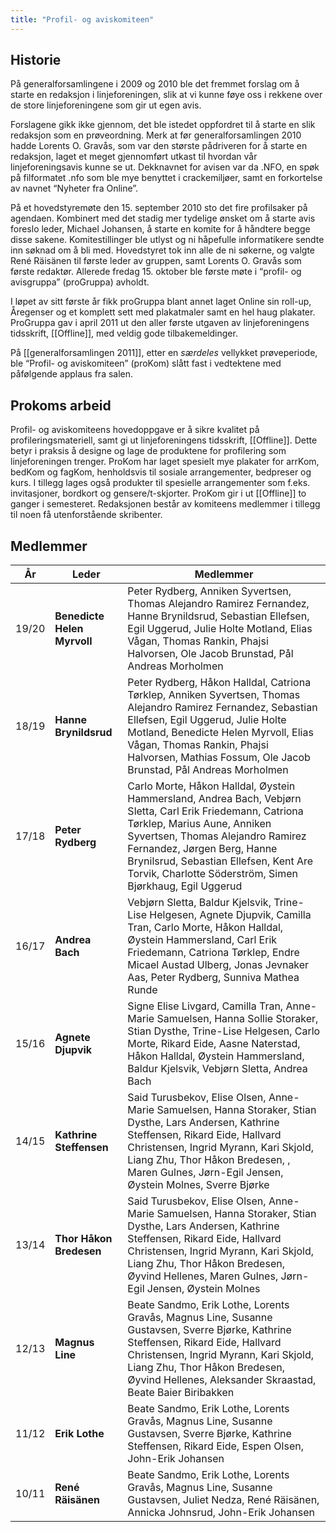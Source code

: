 ```yaml
---
title: "Profil- og aviskomiteen"
---
```


Historie
--------

På generalforsamlingene i 2009 og 2010 ble det fremmet forslag om å
starte en redaksjon i linjeforeningen, slik at vi kunne føye oss i
rekkene over de store linjeforeningene som gir ut egen avis.

Forslagene gikk ikke gjennom, det ble istedet oppfordret til å starte en
slik redaksjon som en prøveordning. Merk at før generalforsamlingen 2010
hadde Lorents O. Gravås, som var den største pådriveren for å starte en
redaksjon, laget et meget gjennomført utkast til hvordan vår
linjeforeningsavis kunne se ut. Dekknavnet for avisen var da .NFO, en
spøk på filformatet .nfo som ble mye benyttet i crackemiljøer, samt en
forkortelse av navnet “Nyheter fra Online”.

På et hovedstyremøte den 15. september 2010 sto det fire profilsaker på
agendaen. Kombinert med det stadig mer tydelige ønsket om å starte avis
foreslo leder, Michael Johansen, å starte en komite for å håndtere begge
disse sakene. Komitestillinger ble utlyst og ni håpefulle informatikere
sendte inn søknad om å bli med. Hovedstyret tok inn alle de ni søkerne,
og valgte René Räisänen til første leder av gruppen, samt Lorents O.
Gravås som første redaktør. Allerede fredag 15. oktober ble første møte
i “profil- og avisgruppa” (proGruppa) avholdt.

I løpet av sitt første år fikk proGruppa blant annet laget Online sin
roll-up, Åregenser og et komplett sett med plakatmaler samt en hel haug
plakater. ProGruppa gav i april 2011 ut den aller første utgaven av
linjeforeningens tidsskrift, [[Offline]], med veldig gode
tilbakemeldinger.

På [[generalforsamlingen 2011]], etter en *særdeles* vellykket
prøveperiode, ble “Profil- og aviskomiteen” (proKom) slått fast i
vedtektene med påfølgende applaus fra salen.

Prokoms arbeid
---------------

Profil- og aviskomiteens hovedoppgave er å sikre kvalitet på
profileringsmateriell, samt gi ut linjeforeningens tidsskrift,
[[Offline]]. Dette betyr i praksis å designe og lage de produktene for
profilering som linjeforeningen trenger. ProKom har laget spesielt mye
plakater for arrKom, bedKom og fagKom, henholdsvis til sosiale
arrangementer, bedpreser og kurs. I tillegg lages også produkter til
spesielle arrangementer som f.eks. invitasjoner, bordkort og
gensere/t-skjorter. ProKom gir i ut [[Offline]] to ganger i semesteret.
Redaksjonen består av komiteens medlemmer i tillegg til noen få
utenforstående skribenter.

Medlemmer
---------
| År | Leder                   | Medlemmer |
| --- | --- | --- |
| 19/20 | **Benedicte Helen Myrvoll** | Peter Rydberg, Anniken Syvertsen, Thomas Alejandro Ramirez Fernandez, Hanne Brynildsrud, Sebastian Ellefsen, Egil Uggerud, Julie Holte Motland, Elias Vågan, Thomas Rankin, Phajsi Halvorsen, Ole Jacob Brunstad, Pål Andreas Morholmen|
| 18/19 | **Hanne Brynildsrud** | Peter Rydberg, Håkon Halldal, Catriona Tørklep, Anniken Syvertsen, Thomas Alejandro Ramirez Fernandez, Sebastian Ellefsen, Egil Uggerud, Julie Holte Motland, Benedicte Helen Myrvoll, Elias Vågan, Thomas Rankin, Phajsi Halvorsen, Mathias Fossum, Ole Jacob Brunstad, Pål Andreas Morholmen|
| 17/18 | **Peter Rydberg** | Carlo Morte, Håkon Halldal, Øystein Hammersland, Andrea Bach, Vebjørn Sletta, Carl Erik Friedemann, Catriona Tørklep, Marius Aune, Anniken Syvertsen, Thomas Alejandro Ramirez Fernandez, Jørgen Berg, Hanne Brynilsrud, Sebastian Ellefsen, Kent Are Torvik, Charlotte Söderström, Simen Bjørkhaug, Egil Uggerud |
| 16/17 | **Andrea Bach** | Vebjørn Sletta, Baldur Kjelsvik, Trine-Lise Helgesen, Agnete Djupvik, Camilla Tran, Carlo Morte, Håkon Halldal, Øystein Hammersland, Carl Erik Friedemann, Catriona Tørklep, Endre Micael Austad Ulberg, Jonas Jevnaker Aas, Peter Rydberg, Sunniva Mathea Runde |
| 15/16 | **Agnete Djupvik** | Signe Elise Livgard, Camilla Tran, Anne-Marie Samuelsen, Hanna Sollie Storaker, Stian Dysthe, Trine-Lise Helgesen, Carlo Morte, Rikard Eide, Aasne Naterstad, Håkon Halldal, Øystein Hammersland, Baldur Kjelsvik, Vebjørn Sletta, Andrea Bach |
| 14/15 | **Kathrine Steffensen** | Said Turusbekov, Elise Olsen, Anne-Marie Samuelsen, Hanna Storaker, Stian Dysthe, Lars Andersen, Kathrine Steffensen, Rikard Eide, Hallvard Christensen, Ingrid Myrann, Kari Skjold, Liang Zhu, Thor Håkon Bredesen, , Maren Gulnes, Jørn-Egil Jensen, Øystein Molnes, Sverre Bjørke |
| 13/14 | **Thor Håkon Bredesen** | Said Turusbekov, Elise Olsen, Anne-Marie Samuelsen, Hanna Storaker, Stian Dysthe, Lars Andersen, Kathrine Steffensen, Rikard Eide, Hallvard Christensen, Ingrid Myrann, Kari Skjold, Liang Zhu, Thor Håkon Bredesen, Øyvind Hellenes, Maren Gulnes, Jørn-Egil Jensen, Øystein Molnes |
| 12/13 | **Magnus Line** | Beate Sandmo, Erik Lothe, Lorents Gravås, Magnus Line, Susanne Gustavsen, Sverre Bjørke, Kathrine Steffensen, Rikard Eide, Hallvard Christensen, Ingrid Myrann, Kari Skjold, Liang Zhu, Thor Håkon Bredesen, Øyvind Hellenes, Aleksander Skraastad, Beate Baier Biribakken |
| 11/12 | **Erik Lothe**|  Beate Sandmo, Erik Lothe, Lorents Gravås, Magnus Line, Susanne Gustavsen, Sverre Bjørke, Kathrine Steffensen, Rikard Eide, Espen Olsen, John-Erik Johansen |
| 10/11 | **René Räisänen** | Beate Sandmo, Erik Lothe, Lorents Gravås, Magnus Line, Susanne Gustavsen, Juliet Nedza, René Räisänen, Annicka Johnsrud, John-Erik Johansen |